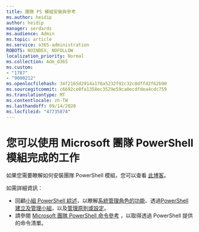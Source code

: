 ```yaml
---
title: 團隊 PS 模組安裝與參考
ms.author: heidip
author: heidip
manager: serdards
ms.audience: Admin
ms.topic: article
ms.service: o365-administration
ROBOTS: NOINDEX, NOFOLLOW
localization_priority: Normal
ms.collection: Adm_O365
ms.custom:
- "1787"
- "9000212"
ms.openlocfilehash: 34f2165d2914a178a5232f92c32c0dffd2f62b90
ms.sourcegitcommit: c6692ce0fa1358ec3529e59ca0ecdfdea4cdc759
ms.translationtype: MT
ms.contentlocale: zh-TW
ms.lasthandoff: 09/14/2020
ms.locfileid: "47735874"
---
```

# <a name="what-you-can-accomplish-with-microsoft-teams-powershell-module"></a>您可以使用 Microsoft 團隊 PowerShell 模組完成的工作

如果您需要瞭解如何安裝團隊 PowerShell 模組，您可以查看 [此博客](https://blogs.technet.microsoft.com/skypehybridguy/2017/11/07/microsoft-teams-powershell-support/)。

如需詳細資訊：

- 回顧[小組 PowerShell 綜述](https://docs.microsoft.com/MicrosoftTeams/teams-powershell-overview)，以瞭解[系統管理角色的功能](https://docs.microsoft.com/MicrosoftTeams/using-admin-roles)、透過[PowerShell 建立及管理小組](https://docs.microsoft.com/MicrosoftTeams/teams-powershell-overview#creating-and-managing-teams-via-powershell)，以及[管理原則](https://docs.microsoft.com/MicrosoftTeams/teams-powershell-overview#managing-policies-via-powershell)[或設定](https://docs.microsoft.com/MicrosoftTeams/teams-powershell-overview#managing-configurations-via-powershell)。 
- 請參閱 [Microsoft 團隊 PowerShell 命令參考](https://docs.microsoft.com/powershell/module/teams/?view=teams-ps) ，以取得透過 PowerShell 提供的命令清單。 
